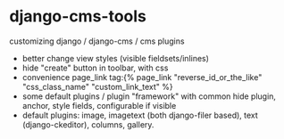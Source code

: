 # django-cms-tools

customizing django / django-cms / cms plugins

- better change view styles (visible fieldsets/inlines)
- hide "create" button in toolbar, with css
- convenience page_link tag:{% page_link "reverse_id_or_the_like" "css_class_name" "custom_link_text" %}
- some default plugins / plugin "framework" with common hide plugin, anchor, style fields, configurable if visible
- default plugins: image, imagetext (both django-filer based), text (django-ckeditor), columns, gallery.
